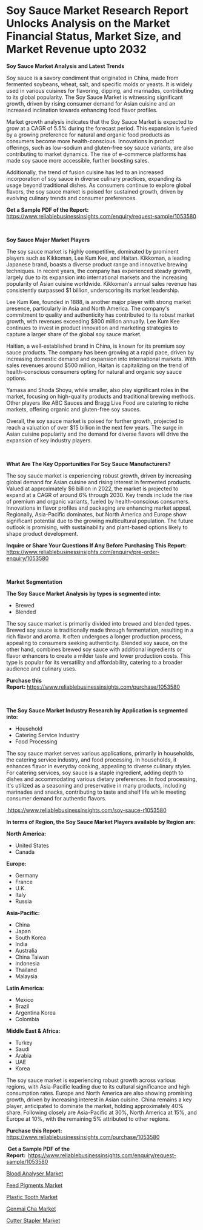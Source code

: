 <p><h1>Soy Sauce Market Research Report Unlocks Analysis on the Market Financial Status, Market Size, and Market Revenue upto 2032</h1></p><p><strong>Soy Sauce Market Analysis and Latest Trends</strong></p>
<p><p>Soy sauce is a savory condiment that originated in China, made from fermented soybeans, wheat, salt, and specific molds or yeasts. It is widely used in various cuisines for flavoring, dipping, and marinades, contributing to its global popularity. The Soy Sauce Market is witnessing significant growth, driven by rising consumer demand for Asian cuisine and an increased inclination towards enhancing food flavor profiles.</p><p>Market growth analysis indicates that the Soy Sauce Market is expected to grow at a CAGR of 5.5% during the forecast period. This expansion is fueled by a growing preference for natural and organic food products as consumers become more health-conscious. Innovations in product offerings, such as low-sodium and gluten-free soy sauce variants, are also contributing to market dynamics. The rise of e-commerce platforms has made soy sauce more accessible, further boosting sales.</p><p>Additionally, the trend of fusion cuisine has led to an increased incorporation of soy sauce in diverse culinary practices, expanding its usage beyond traditional dishes. As consumers continue to explore global flavors, the soy sauce market is poised for sustained growth, driven by evolving culinary trends and consumer preferences.</p></p>
<p><strong>Get a Sample PDF of the Report:&nbsp;</strong> <a href="https://www.reliablebusinessinsights.com/enquiry/request-sample/1053580?utm_campaign=2310&utm_medium=2&utm_source=Github&utm_content=ia&utm_term=07042025&utm_id=soy-sauce">https://www.reliablebusinessinsights.com/enquiry/request-sample/1053580</a></p>
<p>&nbsp;</p>
<p><strong>Soy Sauce Major Market Players</strong></p>
<p><p>The soy sauce market is highly competitive, dominated by prominent players such as Kikkoman, Lee Kum Kee, and Haitan. Kikkoman, a leading Japanese brand, boasts a diverse product range and innovative brewing techniques. In recent years, the company has experienced steady growth, largely due to its expansion into international markets and the increasing popularity of Asian cuisine worldwide. Kikkoman's annual sales revenue has consistently surpassed $1 billion, underscoring its market leadership.</p><p>Lee Kum Kee, founded in 1888, is another major player with strong market presence, particularly in Asia and North America. The company's commitment to quality and authenticity has contributed to its robust market growth, with revenues exceeding $800 million annually. Lee Kum Kee continues to invest in product innovation and marketing strategies to capture a larger share of the global soy sauce market.</p><p>Haitian, a well-established brand in China, is known for its premium soy sauce products. The company has been growing at a rapid pace, driven by increasing domestic demand and expansion into international markets. With sales revenues around $500 million, Haitan is capitalizing on the trend of health-conscious consumers opting for natural and organic soy sauce options.</p><p>Yamasa and Shoda Shoyu, while smaller, also play significant roles in the market, focusing on high-quality products and traditional brewing methods. Other players like ABC Sauces and Bragg Live Food are catering to niche markets, offering organic and gluten-free soy sauces.</p><p>Overall, the soy sauce market is poised for further growth, projected to reach a valuation of over $15 billion in the next few years. The surge in Asian cuisine popularity and the demand for diverse flavors will drive the expansion of key industry players.</p></p>
<p>&nbsp;</p>
<p><strong>What Are The Key Opportunities For Soy Sauce Manufacturers?</strong></p>
<p><p>The soy sauce market is experiencing robust growth, driven by increasing global demand for Asian cuisine and rising interest in fermented products. Valued at approximately $6 billion in 2022, the market is projected to expand at a CAGR of around 6% through 2030. Key trends include the rise of premium and organic variants, fueled by health-conscious consumers. Innovations in flavor profiles and packaging are enhancing market appeal. Regionally, Asia-Pacific dominates, but North America and Europe show significant potential due to the growing multicultural population. The future outlook is promising, with sustainability and plant-based options likely to shape product development.</p></p>
<p><strong>Inquire or Share Your Questions If Any Before Purchasing This Report:</strong> <a href="https://www.reliablebusinessinsights.com/enquiry/pre-order-enquiry/1053580?utm_campaign=2310&utm_medium=2&utm_source=Github&utm_content=ia&utm_term=07042025&utm_id=soy-sauce">https://www.reliablebusinessinsights.com/enquiry/pre-order-enquiry/1053580</a></p>
<p>&nbsp;</p>
<p><strong>Market Segmentation</strong></p>
<p><strong>The Soy Sauce Market Analysis by types is segmented into:</strong></p>
<p><ul><li>Brewed</li><li>Blended</li></ul></p>
<p><p>The soy sauce market is primarily divided into brewed and blended types. Brewed soy sauce is traditionally made through fermentation, resulting in a rich flavor and aroma. It often undergoes a longer production process, appealing to consumers seeking authenticity. Blended soy sauce, on the other hand, combines brewed soy sauce with additional ingredients or flavor enhancers to create a milder taste and lower production costs. This type is popular for its versatility and affordability, catering to a broader audience and culinary uses.</p></p>
<p><strong>Purchase this Report:&nbsp;</strong><a href="https://www.reliablebusinessinsights.com/purchase/1053580?utm_campaign=2310&utm_medium=2&utm_source=Github&utm_content=ia&utm_term=07042025&utm_id=soy-sauce">https://www.reliablebusinessinsights.com/purchase/1053580</a></p>
<p>&nbsp;</p>
<p><strong>The Soy Sauce Market Industry Research by Application is segmented into:</strong></p>
<p><ul><li>Household</li><li>Catering Service Industry</li><li>Food Processing</li></ul></p>
<p><p>The soy sauce market serves various applications, primarily in households, the catering service industry, and food processing. In households, it enhances flavor in everyday cooking, appealing to diverse culinary styles. For catering services, soy sauce is a staple ingredient, adding depth to dishes and accommodating various dietary preferences. In food processing, it's utilized as a seasoning and preservative in many products, including marinades and snacks, contributing to taste and shelf life while meeting consumer demand for authentic flavors.</p></p>
<p><a href="https://www.reliablebusinessinsights.com/soy-sauce-r1053580?utm_campaign=2310&utm_medium=2&utm_source=Github&utm_content=ia&utm_term=07042025&utm_id=soy-sauce">&nbsp;https://www.reliablebusinessinsights.com/soy-sauce-r1053580</a></p>
<p><strong>In terms of Region, the Soy Sauce Market Players available by Region are:</strong></p>
<p>
    <p> <strong> North America: </strong>
        <ul>
            <li>United States</li>
            <li>Canada</li>
        </ul>
        </p> 
    <p> <strong> Europe: </strong>
        <ul>
            <li>Germany</li>
            <li>France</li>
            <li>U.K.</li>
            <li>Italy</li>
            <li>Russia</li>
        </ul>
        </p> 
    <p> <strong> Asia-Pacific: </strong>
        <ul>
            <li>China</li>
            <li>Japan</li>
            <li>South Korea</li>
            <li>India</li>
            <li>Australia</li>
            <li>China Taiwan</li>
            <li>Indonesia</li>
            <li>Thailand</li>
            <li>Malaysia</li>
        </ul>
        </p> 
    <p> <strong> Latin America: </strong>
        <ul>
            <li>Mexico</li>
            <li>Brazil</li>
            <li>Argentina Korea</li>
            <li>Colombia</li>
        </ul>
        </p> 
    <p> <strong> Middle East & Africa: </strong>
        <ul>
            <li>Turkey</li>
            <li>Saudi</li>
            <li>Arabia</li>
            <li>UAE</li>
            <li>Korea</li>
        </ul>
    </p>
    </p>
<p><p>The soy sauce market is experiencing robust growth across various regions, with Asia-Pacific leading due to its cultural significance and high consumption rates. Europe and North America are also showing promising growth, driven by increasing interest in Asian cuisine. China remains a key player, anticipated to dominate the market, holding approximately 40% share. Following closely are Asia-Pacific at 30%, North America at 15%, and Europe at 10%, with the remaining 5% attributed to other regions.</p></p>
<p><strong>Purchase this Report: </strong><a href="https://www.reliablebusinessinsights.com/purchase/1053580?utm_campaign=2310&utm_medium=2&utm_source=Github&utm_content=ia&utm_term=07042025&utm_id=soy-sauce">https://www.reliablebusinessinsights.com/purchase/1053580</a></p>
<p>&nbsp;<strong>Get a Sample PDF of the Report:&nbsp;&nbsp;</strong><a href="https://www.reliablebusinessinsights.com/enquiry/request-sample/1053580?utm_campaign=2310&utm_medium=2&utm_source=Github&utm_content=ia&utm_term=07042025&utm_id=soy-sauce">https://www.reliablebusinessinsights.com/enquiry/request-sample/1053580</a></p>
<p><strong></strong></p>
<p><p><a href="https://www.linkedin.com/pulse/marketsize2025-2032withcagrof51factorsinfluencinggrowth-o3dif?utm_campaign=2310&utm_medium=2&utm_source=Github&utm_content=ia&utm_term=07042025&utm_id=soy-sauce">Blood Analyser Market</a></p><p><a href="https://github.com/gierlravasty/Market-Research-Report-List-1/blob/main/feed-pigments-market.md?utm_campaign=2310&utm_medium=2&utm_source=Github&utm_content=ia&utm_term=07042025&utm_id=soy-sauce">Feed Pigments Market</a></p><p><a href="https://www.linkedin.com/pulse/forecasting-plastic-tooth-market-2025-2032-report-technology-m7cif?utm_campaign=2310&utm_medium=2&utm_source=Github&utm_content=ia&utm_term=07042025&utm_id=soy-sauce">Plastic Tooth Market</a></p><p><a href="https://github.com/amourdeeks8j/Market-Research-Report-List-1/blob/main/genmai-cha-market.md?utm_campaign=2310&utm_medium=2&utm_source=Github&utm_content=ia&utm_term=07042025&utm_id=soy-sauce">Genmai Cha Market</a></p><p><a href="https://www.linkedin.com/pulse/comprehend-cutter-stapler-market-size-growing-cagr-89-comprehensive-apnlf?utm_campaign=2310&utm_medium=2&utm_source=Github&utm_content=ia&utm_term=07042025&utm_id=soy-sauce">Cutter Stapler Market</a></p></p>